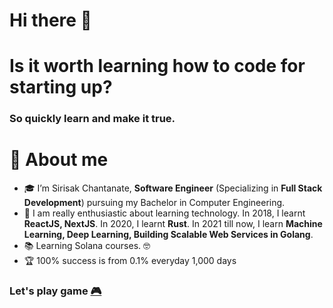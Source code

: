 # Hi there 👋

# Is it worth learning how to code for starting up?
### So quickly learn and make it true.

# 🚀 About me

- 🎓 I’m Sirisak Chantanate, **Software Engineer** (Specializing in **Full Stack Development**) pursuing my Bachelor in Computer Engineering.
- 🌱 I am really enthusiastic about learning technology. In 2018, I learnt **ReactJS, NextJS**. In 2020, I learnt **Rust**. In 2021 till now, I learn **Machine Learning, Deep Learning, Building Scalable Web Services in Golang**.
- 📚 Learning Solana courses. 🤓
- 🏆 100% success is from 0.1% everyday 1,000 days


### Let's play game [🎮](https://openmymai.github.io/seahorse.html)
